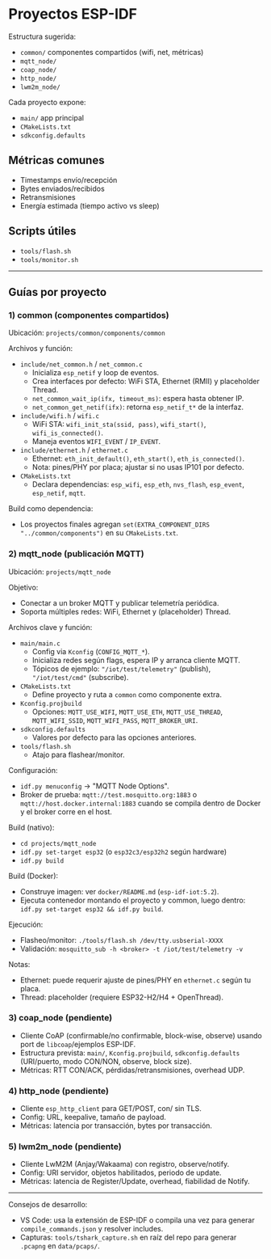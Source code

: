 # Proyectos ESP-IDF

Estructura sugerida:
- `common/` componentes compartidos (wifi, net, métricas)
- `mqtt_node/`
- `coap_node/`
- `http_node/`
- `lwm2m_node/`

Cada proyecto expone:
- `main/` app principal
- `CMakeLists.txt`
- `sdkconfig.defaults`

## Métricas comunes
- Timestamps envío/recepción
- Bytes enviados/recibidos
- Retransmisiones
- Energía estimada (tiempo activo vs sleep)

## Scripts útiles
- `tools/flash.sh`
- `tools/monitor.sh`

---

## Guías por proyecto

### 1) common (componentes compartidos)
Ubicación: `projects/common/components/common`

Archivos y función:
- `include/net_common.h` / `net_common.c`
  - Inicializa `esp_netif` y loop de eventos.
  - Crea interfaces por defecto: WiFi STA, Ethernet (RMII) y placeholder Thread.
  - `net_common_wait_ip(ifx, timeout_ms)`: espera hasta obtener IP.
  - `net_common_get_netif(ifx)`: retorna `esp_netif_t*` de la interfaz.
- `include/wifi.h` / `wifi.c`
  - WiFi STA: `wifi_init_sta(ssid, pass)`, `wifi_start()`, `wifi_is_connected()`.
  - Maneja eventos `WIFI_EVENT` / `IP_EVENT`.
- `include/ethernet.h` / `ethernet.c`
  - Ethernet: `eth_init_default()`, `eth_start()`, `eth_is_connected()`.
  - Nota: pines/PHY por placa; ajustar si no usas IP101 por defecto.
- `CMakeLists.txt`
  - Declara dependencias: `esp_wifi`, `esp_eth`, `nvs_flash`, `esp_event`, `esp_netif`, `mqtt`.

Build como dependencia:
- Los proyectos finales agregan `set(EXTRA_COMPONENT_DIRS "../common/components")` en su `CMakeLists.txt`.

### 2) mqtt_node (publicación MQTT)
Ubicación: `projects/mqtt_node`

Objetivo:
- Conectar a un broker MQTT y publicar telemetría periódica.
- Soporta múltiples redes: WiFi, Ethernet y (placeholder) Thread.

Archivos clave y función:
- `main/main.c`
  - Config via `Kconfig` (`CONFIG_MQTT_*`).
  - Inicializa redes según flags, espera IP y arranca cliente MQTT.
  - Tópicos de ejemplo: `"/iot/test/telemetry"` (publish), `"/iot/test/cmd"` (subscribe).
- `CMakeLists.txt`
  - Define proyecto y ruta a `common` como componente extra.
- `Kconfig.projbuild`
  - Opciones: `MQTT_USE_WIFI`, `MQTT_USE_ETH`, `MQTT_USE_THREAD`, `MQTT_WIFI_SSID`, `MQTT_WIFI_PASS`, `MQTT_BROKER_URI`.
- `sdkconfig.defaults`
  - Valores por defecto para las opciones anteriores.
- `tools/flash.sh`
  - Atajo para flashear/monitor.

Configuración:
- `idf.py menuconfig` → "MQTT Node Options".
- Broker de prueba: `mqtt://test.mosquitto.org:1883` o `mqtt://host.docker.internal:1883` cuando se compila dentro de Docker y el broker corre en el host.

Build (nativo):
- `cd projects/mqtt_node`
- `idf.py set-target esp32` (o `esp32c3/esp32h2` según hardware)
- `idf.py build`

Build (Docker):
- Construye imagen: ver `docker/README.md` (`esp-idf-iot:5.2`).
- Ejecuta contenedor montando el proyecto y common, luego dentro: `idf.py set-target esp32 && idf.py build`.

Ejecución:
- Flasheo/monitor: `./tools/flash.sh /dev/tty.usbserial-XXXX`
- Validación: `mosquitto_sub -h <broker> -t /iot/test/telemetry -v`

Notas:
- Ethernet: puede requerir ajuste de pines/PHY en `ethernet.c` según tu placa.
- Thread: placeholder (requiere ESP32-H2/H4 + OpenThread).

### 3) coap_node (pendiente)
- Cliente CoAP (confirmable/no confirmable, block-wise, observe) usando port de `libcoap`/ejemplos ESP-IDF.
- Estructura prevista: `main/`, `Kconfig.projbuild`, `sdkconfig.defaults` (URI/puerto, modo CON/NON, observe, block size).
- Métricas: RTT CON/ACK, pérdidas/retransmisiones, overhead UDP.

### 4) http_node (pendiente)
- Cliente `esp_http_client` para GET/POST, con/ sin TLS.
- Config: URL, keepalive, tamaño de payload.
- Métricas: latencia por transacción, bytes por transacción.

### 5) lwm2m_node (pendiente)
- Cliente LwM2M (Anjay/Wakaama) con registro, observe/notify.
- Config: URI servidor, objetos habilitados, periodo de update.
- Métricas: latencia de Register/Update, overhead, fiabilidad de Notify.

---

Consejos de desarrollo:
- VS Code: usa la extensión de ESP-IDF o compila una vez para generar `compile_commands.json` y resolver includes.
- Capturas: `tools/tshark_capture.sh` en raíz del repo para generar `.pcapng` en `data/pcaps/`.
